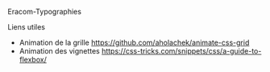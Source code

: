 Eracom-Typographies

Liens utiles
* Animation de la grille https://github.com/aholachek/animate-css-grid
* Animation des vignettes https://css-tricks.com/snippets/css/a-guide-to-flexbox/
